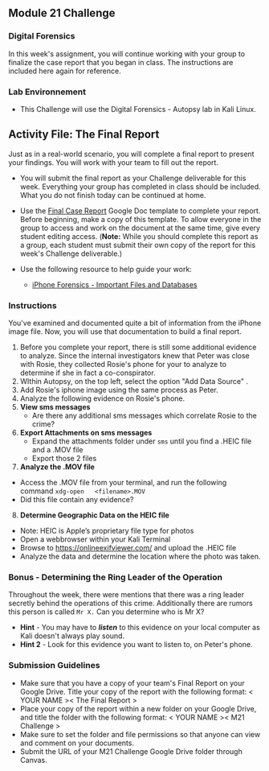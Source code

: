 ## Module 21 Challenge

### Digital Forensics

In this week's assignment, you will continue working with your group to finalize the case report that you began in class. The instructions are included here again for reference.


### Lab Environnement

- This Challenge will use the Digital Forensics - Autopsy lab in Kali Linux.


## Activity File: The Final Report

Just as in a real-world scenario, you will complete a final report to present your findings. You will work with your team to fill out the report.

 - You will submit the final report as your Challenge deliverable for this week. Everything your group has completed in class should be included. What you do not finish today can be continued at home. 
 
 - Use the [Final Case Report](https://docs.google.com/document/d/1wUvR5F-KBDbazg4-upPxBuSPORWqMmAaYv5RXm0dWzM/edit) Google Doc template to complete your report. Before beginning, make a copy of this template. To allow everyone in the group to access and work on the document at the same time, give every student editing access. (**Note:** While you should complete this report as a group, each student must submit their own copy of the report for this week's Challenge deliverable.)

  - Use the following resource to help guide your work:

     - [iPhone Forensics - Important Files and Databases](https://docs.google.com/document/d/1MN4aTz8qsPh1SayR9LWKVNIGndLcSVrg1SPHj4NtVLs/edit) 

### Instructions

You've examined and documented quite a bit of information from the iPhone image file. Now, you will use that documentation to build a final report. 

1. Before you complete your report, there is still some additional evidence to analyze.  Since the internal investigators knew that Peter was close with Rosie, they collected Rosie's phone for your to analyze to determine if she in fact a co-conspirator.
2. WIthin Autopsy, on the top left, select the option "Add Data Source" .
3. Add Rosie's iphone image using the same process as Peter.
4. Analyze the following evidence on Rosie's phone.
5. **View sms messages** 
   - Are there any additional sms messages which correlate Rosie to the crime?
6. **Export Attachments on sms messages**
   - Expand the attachments folder under `sms` until you find a .HEIC file and a .MOV file
   - Export those 2 files
7.  **Analyze the .MOV file**
   - Access the .MOV file from your terminal, and run the following command `xdg-open   <filename>.MOV`
   - Did this file contain any evidence?
8.  **Determine Geographic Data on the HEIC file**
   - Note: HEIC is Apple’s proprietary file type for photos
   - Open a webbrowser within your Kali Terminal
   - Browse to https://onlineexifviewer.com/ and upload the .HEIC file
   - Analyze the data and determine the location where the photo was taken.
     
### Bonus - Determining the Ring Leader of the Operation

Throughout the week, there were mentions that there was a ring leader secretly behind the operations of this crime.  Additionally there are rumors this person is called `Mr X.`  Can you determine who is Mr X?
  - **Hint** - You may have to ***listen*** to this evidence on your local computer as Kali doesn't always play sound.
  - **Hint 2** - Look for this evidence you want to listen to, on Peter's phone.


### Submission Guidelines

* Make sure that you have a copy of your team's Final Report on your Google Drive. Title your copy of the report with the following format: < YOUR NAME >< The Final Report >
* Place your copy of the report within a new folder on your Google Drive, and title the folder with the following format: < YOUR NAME >< M21 Challenge > 
* Make sure to set the folder and file permissions so that anyone can view and comment on your documents.
* Submit the URL of your M21 Challenge Google Drive folder through Canvas.
